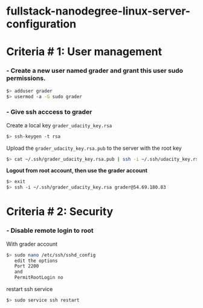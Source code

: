 # fullstack-nanodegree-linux-server-configuration

# Criteria # 1: User management

### - Create a new user named grader and grant this user sudo permissions.

```bash
$> adduser grader
$> usermod -a -G sudo grader
```

### - Give ssh acccess to grader

Create a local key `grader_udacity_key.rsa`

```bash
$> ssh-keygen -t rsa
```

Upload the `grader_udacity_key.rsa.pub` to the server with the root key

```bash
$> cat ~/.ssh/grader_udacity_key.rsa.pub | ssh -i ~/.ssh/udacity_key.rsa root@54.69.180.83 "mkdir /home/grader/.ssh && cat >> /home/grader/.ssh/authorized_keys"
```

**Logout from root account, then use the grader account**

```bash
$> exit
$> ssh -i ~/.ssh/grader_udacity_key.rsa grader@54.69.180.83
```

# Criteria # 2: Security

### - Disable remote login to root

With grader account

```bash
$> sudo nano /etc/ssh/sshd_config
   edit the options
   Port 2200
   and 
   PermitRootLogin no
```
  
restart ssh service

```bash
$> sudo service ssh restart
```
